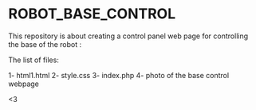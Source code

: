 
  # ROBOT_BASE_CONTROL

This repository is about creating a control panel web page for controlling the base of the robot :

The list of files:

1- html1.html
2- style.css 
3- index.php 
4- photo of the base control webpage

<3
